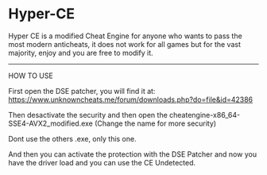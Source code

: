 # Hyper-CE
Hyper CE is a modified Cheat Engine for anyone who wants to pass the most modern anticheats, it does not work for all games but for the vast majority, enjoy and you are free to modify it.

------------------------------------------------------------------------------------

HOW TO USE

First open the DSE patcher, you will find it at: https://www.unknowncheats.me/forum/downloads.php?do=file&id=42386

Then desactivate the security and then open the cheatengine-x86_64-SSE4-AVX2_modified.exe   (Change the name for more security)

Dont use the others .exe, only this one.

And then you can activate the protection with the DSE Patcher and now you have the driver load and you can use the CE Undetected.
